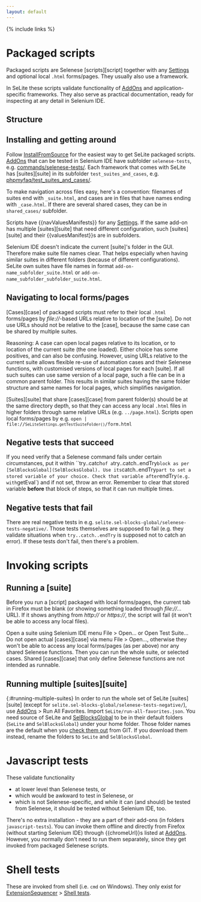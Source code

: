 ```yaml
---
layout: default
---
```

{% include links %}

# Packaged scripts
Packaged scripts are Selenese [scripts][script] together with any [Settings](Settings) and optional local `.html` forms/pages. They usually also use a framework.

In SeLite these scripts validate functionality of [AddOns](AddOns) and application-specific frameworks. They also serve as practical documentation, ready for inspecting at any detail in Selenium IDE.

## Structure

## Installing and getting around ###
Follow [InstallFromSource](InstallFromSource) for the easiest way to get SeLite packaged scripts. [AddOns](AddOns) that can be tested in Selenium IDE have subfolder `selenese-tests`, e.g. [commands/selenese-tests/](https://github.com/SeLite/SeLite/tree/master/commands/selenese-tests). Each framework that comes with SeLite has [suites][suite] in its subfolder `test_suites_and_cases`, e.g. [phpmyfaq/test\_suites\_and\_cases/](https://github.com/SeLite/SeLite/tree/master/phpmyfaq/test_suites_and_cases).

To make navigation across files easy, here's a convention: filenames of suites end with `_suite.html`, and cases are in files that have names ending with `_case.html`. If there are several shared cases, they can be in `shared_cases/` subfolder.

Scripts have {{navValuesManifests}} for any [Settings](Settings). If the same add-on has multiple [suites][suite] that need different configuration, such [suites][suite] and their {{valuesManifest}}s are in subfolders.

Selenium IDE doesn't indicate the current [suite]'s folder in the GUI. Therefore make suite file names clear. That helps especially when having similar suites in different folders (because of different configurations). SeLite own suites have file names in format `add-on-name_subfolder_suite.html` or `add-on-name_subfolder_subfolder_suite.html`.

## Navigating to local forms/pages
[Cases][case] of packaged scripts must refer to their local `.html` forms/pages by _file://_-based URLs relative to location of the [suite]. Do not use URLs should not be relative to the [case], because the same case can be shared by multiple suites.

Reasoning: A case can open local pages relative to its location, or to location of the current suite (the one loaded). Either choice has some positives, and can also be confusing. However, using URLs relative to the current suite allows flexible re-use of automation cases and their Selenese functions, with customised versions of local pages for each [suite]. If all such suites can use same version of a local page, such a file can be in a common parent folder. This results in similar suites having the same folder structure and same names for local pages, which simplifies navigation.

[Suites][suite] that share [cases][case] from parent folder(s) should be at the same directory depth, so that they can access any local `.html` files in higher folders through same relative URLs (e.g. `../page.html`). Scripts open local forms/pages by e.g. <!-- TODO check/FIX--> <code>open | file://` SeLiteSettings.getTestSuiteFolder() `/form.html</code>

## Negative tests that succeed
If you need verify that a Selenese command fails under certain circumstances, put it within ``try..catch` of a `try..catch..endTry` block as per [SelBlocksGlobal](SelBlocksGlobal). Use its `catch..endTry` part to set a stored variable of your choice. Check that variable after `endTry` (e.g. with `getEval`) and if not set, throw an error. Remember to clear that stored variable **before** that block of steps, so that it can run multiple times.

## Negative tests that fail
There are real negative tests in e.g. `selite.sel-blocks-global/selenese-tests-negative/`. Those tests themselves are supposed to fail (e.g. they validate situations when `try..catch..endTry` is supposed not to catch an error). If these tests don't fail, then there's a problem.

# Invoking scripts

## Running a [suite]
Before you run a [script] packaged with local forms/pages, the current tab in Firefox must be blank (or showing something loaded through _file://..._ URL). If it shows anything from _http://_ or _https://_, the script will fail (it won't be able to access any local files).

Open a suite using Selenium IDE menu File > Open... or Open Test Suite... Do not open actual [cases][case] via menu File > Open..., otherwise they won't be able to access any local forms/pages (as per above) nor any shared Selenese functions. Then you can run the whole suite, or selected cases. Shared [cases][case] that only define Selenese functions are not intended as runnable.

## Running multiple [suites][suite]
{:#running-multiple-suites}
In order to run the whole set of SeLite [suites][suite] (except for `selite.sel-blocks-global/selenese-tests-negative/`), use [AddOns](AddOns) > Run All Favorites. Import `SeLite/run-all-favorites.json`. You need source of SeLite and [SelBlocksGlobal](SelBlocksGlobal) to be in their default folders (`SeLite` and `SelBlocksGlobal`) under your home folder. Those folder names are the default when you [check them out](https://github.com/SeLite/Selite) from GIT. If you download them instead, rename the folders to `SeLite` and `SelBlocksGlobal`.<!-- TODO replace here and elsewhere -->

# Javascript tests #
These validate functionality

  * at lower level than Selenese tests, or
  * which would be awkward to test in Selenese, or
  * which is not Selenese-specific, and while it can (and should) be tested from Selenese, it should be tested without Selenium IDE, too.

There's no extra installation - they are a part of their add-ons (in folders `javascript-tests`). You can invoke them offline and directly from Firefox (without starting Selenium IDE) through {{chromeUrl}}s listed at [AddOns](AddOns). However, you normally don't need to run them separately, since they get invoked from packaged Selenese scripts.

# Shell tests #
These are invoked from shell (i.e. `cmd` on Windows). They only exist for [ExtensionSequencer](ExtensionSequencer) > [Shell tests](ExtensionSequencer#shell-tests).